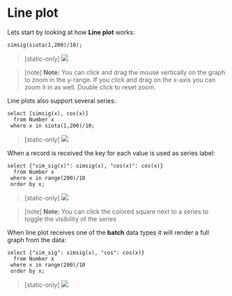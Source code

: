 # Line plot
Lets start by looking at how **Line plot** works:
```LIVE {"vis":"showLine"}
simsig(siota(1,200)/10);
```

> [static-only]  <img  src="https://s3.eu-north-1.amazonaws.com/assets.streamanalyze.com/docs/visualization/lp1.png"/>


> [note]   **Note:** You can click and drag the mouse vertically on the graph to zoom in 
the y-range. If you click and drag on the x-axis you can zoom it in as well.
Double click to reset zoom. 

Line plots also support several series:
```LIVE {"vis":"showLine"}
select [simsig(x), cos(x)]
  from Number x
 where x in siota(1,200)/10;
```


> [static-only]  <img  src="https://s3.eu-north-1.amazonaws.com/assets.streamanalyze.com/docs/visualization/lp2.png"/>


When a record is received the key for each value is used as series label:
```LIVE {"vis":"showLine"}
select {"sim_sig(x)": simsig(x), "cos(x)": cos(x)}
  from Number x
 where x in range(200)/10
 order by x;
```


> [static-only]  <img  src="https://s3.eu-north-1.amazonaws.com/assets.streamanalyze.com/docs/visualization/lp3.png"/>


> [note]   **Note:** You can click the colored square next to a series to toggle the 
visibility of the series 

When line plot receives one of the **batch** data types it will render a full
graph from the data:
```LIVE {"vis":"showLine"}
select {"sim_sig": simsig(x), "cos": cos(x)}
  from Number x
 where x in range(200)/10
 order by x;
```


> [static-only]  <img  src="https://s3.eu-north-1.amazonaws.com/assets.streamanalyze.com/docs/visualization/lp4.png"/>

